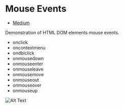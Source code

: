 # Mouse Events

- [Medium](https://medium.com/@akeskinw/fare-aksiyonlar%C4%B1-4308fce9e7c7)


Demonstration of HTML DOM elements mouse events. 

- onclick
- oncontextmenu
- ondblclick
- onmousedown
- onmouseenter
- onmouseleave
- onmousemove
- onmouseout
- onmouseover
- onmouseup


![Alt Text](https://media.giphy.com/media/piRNED1kfuk2DQzTva/giphy.gif)
